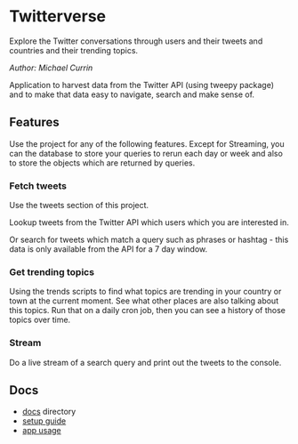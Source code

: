 # Twitterverse

Explore the Twitter conversations through users and their tweets and countries and their trending topics.

_Author: Michael Currin_


Application to harvest data from the Twitter API (using tweepy package) and to make that data easy to navigate, search and make sense of.


## Features

Use the project for any of the following features. Except for Streaming, you can the database to store your queries to rerun each day or week and also to store the objects which are returned by queries.

### Fetch tweets

Use the tweets section of this project.
 
Lookup tweets from the Twitter API which users which you are interested in.

Or search for tweets which match a query such as phrases or hashtag - this data is only available from the API for a 7 day window.

### Get trending topics

Using the trends scripts to find what topics are trending in your country or town at the current moment. See what other places are also talking about this topics. Run that on a daily cron job, then you can see a history of those topics over time. 

### Stream

Do a live stream of a search query and print out the tweets to the console.


## Docs

- [docs](docs/) directory
- [setup guide](docs/setupGuide.md)
- [app usage](docs/appUsage.md)
